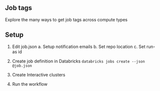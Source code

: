 ## Job tags
Explore the many ways to get job tags across compute types


## Setup

1. Edit job.json
  a. Setup notification emails
  b. Set repo location
  c. Set run-as id

2. Create job definition in Databricks
`databricks jobs create --json @job.json`

3. Create Interactive clusters

4. Run the workflow